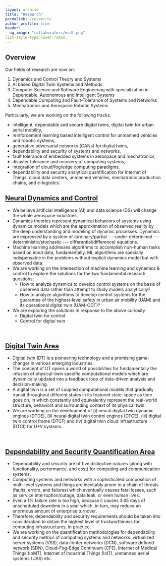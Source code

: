 ```yaml
---
layout: archive
title: "Research"
permalink: /research/
author_profile: true
header:
  og_image: "collaborators/ecdf.png"
list-style-type:lower-roman;
---
```


## Overview
Our fields of research are now on:
1. Dynamics and Control Theory and Systems
1. AI based Digital Twin Systems and Methods
1. Computer Science and Software Engineering with specialization in Dependable, Autonomous and Intelligent Systems
1. Dependable Computing and Fault-Tolerance of Systems and Networks
1. Mechatronics and Aerospace Robotic Systems

Particularly, we are working on the following tracks:
- intelligent, dependable and secure digital twins, digital twin for urban aerial mobility, 
- reinforcement learning based intelligent control for unmanned vehicles and robotic systems, 
- generative adversarial networks (GANs) for digital twins, 
- dependability and security of systems and networks, 
- fault tolerance of embedded systems in aerospace and mechatronics, 
- disaster tolerance and recovery of computing systems, 
- integration of cloud/fog/edge computing paradigms, 
- dependability and security analytical quantification for Internet of Things, cloud data centers, unmanned vehicles, mechatronic production chains, and e-logistics. 

## [Neural Dynamics and Control](./Neural_Dynamics_Control.md)

- We believe artificial intelligence (AI) and data science (DS) will change the whole aerospace industries.
- Dynamics theories represent dynamical behaviors of systems using dynamics models which are the approximation of observed reality by the deep understanding and modeling of dynamic processes. Dynamics are expressed by a system of (ordinary/partial --- under-determined --- deterministic/stochastic --- differential/difference) equations.
- Machine learning addresses algorithms to accomplish non-human tasks based on input data, fundamentally. ML algorithms are specially indispensable in the problems without explicit dynamics model but with observed data. 
- We are working on the intersection of machine learning and dynamics & control to explore the solutions for the two fundamental research questions:
  - How to analyze dynamics to develop control systems on the basis of observed data rather than attempt to study models analytically?
  - How to analyze algorithms to develop control systems for the guarantee of the highest-level safety in urban air mobility (UAM) and its operational digital twin (UAM-ODT)?
- We are exploring the solutions in response to the above curiosity
  - Digital twin for control 
  - Control for digital twin

<br/>

## [Digital Twin Area](./Digital_Twin.md)

- Digital twin (DT) is a pioneering technology and a promising game-changer in various emerging industries.
- The concept of DT opens a world of possibilities for fundamentally the infusion of physical-twin specific computational models which are dynamically updated into a feedback loop of data-driven analysis and decision-making.
- A digital twin is a set of coupled computational models that gradually transit throughout different states in its featured state-space as time goes on, in which constantly and equivalently represent the real-world structure, behaviors and surrounding context of its physical twin.
- We are working on the development of (i) neural digital twin dynamic engines (DTDE), (ii) neural digital twin control engines (DTCE), (iii) digital twin control frame (DTCF) and (iv) digital twin cloud infrastructure (DTCI) for U*V systems.

<br/>

## [Dependability and Security Quantification Area](./Dependability_Security.md)

- Dependability and security are of five distinctive natures (along with functionality, performance, and cost) for computing and communication systems.
- Computing systems and networks with a sophisticated composition of multi-level systems and things are inevitably prone to a chain of threats (faults, errors, and failures) which eventually causes fatal losses, such as service interruption/outage, data leak, or even human lives.
- Even a 1% failure rate is too high, because it causes 3.65 days of unscheduled downtime in a year which, in turn, may reduce an enormous amount of enterprise turnover.
- Therefore, dependability and security requirements should be taken into consideration to obtain the highest level of trustworthiness for computing infrastructures, in practice.
- We are working on the quantification methodologies for dependability and security metrics of computing systems and networks: virtualized server systems (VSS), data center networks (DCN), software defined network (SDN), Cloud-Fog-Edge Continuum (CFE), Internet of Medical Things (IoMT), Internet of Industrial Things (IoIT), unmanned aerial systems (UAS) etc.
<br/>
